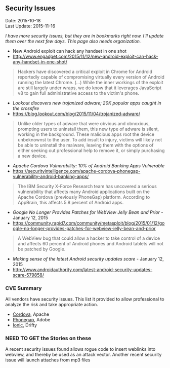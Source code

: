 ## Security Issues ##
Date: 2015-10-18<br>
Last Update: 2015-11-16

*I have more security issues, but they are in bookmarks right now. I'll update them over the next few days. This page also needs organization.*

* New Android exploit can hack any handset in one shot
* http://www.engadget.com/2015/11/12/new-android-exploit-can-hack-any-handset-in-one-shot/
> Hackers have discovered a critical exploit in Chrome for Android reportedly capable of compromising virtually every version of Android running the latest Chrome. (...) While the inner workings of the exploit are still largely under wraps, we do know that it leverages JavaScript v8 to gain full administrative access to the victim's phone.

* *Lookout discovers new trojanized adware; 20K popular apps caught in the crossfire*
* https://blog.lookout.com/blog/2015/11/04/trojanized-adware/
> Unlike older types of adware that were obvious and obnoxious, prompting users to uninstall them, this new type of adware is silent, working in the background. These malicious apps root the device unbeknownst to the user. To add insult to injury, victims will likely not be able to uninstall the malware, leaving them with the options of either seeking out professional help to remove it, or simply purchasing a new device.

* *Apache Cordova Vulnerability: 10% of Android Banking Apps Vulnerable*
* https://securityintelligence.com/apache-cordova-phonegap-vulnerability-android-banking-apps/
> The IBM Security X-Force Research team has uncovered a serious vulnerability that affects many Android applications built on the Apache Cordova (previously PhoneGap) platform. According to AppBrain, this affects 5.8 percent of Android apps.

* *Google No Longer Provides Patches for WebView Jelly Bean and Prior* - January 12, 2015
* https://community.rapid7.com/community/metasploit/blog/2015/01/12/google-no-longer-provides-patches-for-webview-jelly-bean-and-prior
> A WebView bug that could allow a hacker to take control of a device and affects 60 percent of Android phones and Android tablets will not be patched by Google. 

* *Making sense of the latest Android security updates scare* - January 12, 2015
* http://www.androidauthority.com/latest-android-security-updates-scare-579858/


### CVE Summary ###

All vendors have security issues. This list it provided to allow professional to analyze the risk and take appropriate action. 

* [Cordova](https://www.cvedetails.com/vulnerability-list/vendor_id-45/product_id-27153/Apache-Cordova.html), Apache
* [Phonegap](https://www.cvedetails.com/product/27154/Adobe-Phonegap.html?vendor_id=53), Adobe
* [Ionic](https://www.cvedetails.com/vulnerability-list/vendor_id-14735/product_id-30043/year-2014/Drifty-Ionic-View.html), Drifty

### NEED TO GET the Stories on these ###
A recent security issues found allows rogue code to insert weblinks into webview, and thereby be used as an attack vector. Another recent security issue will launch attaches from mp3 files